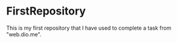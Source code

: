 # FirstRepository
This is my first repository that I have used to complete a task from "web.dio.me".
